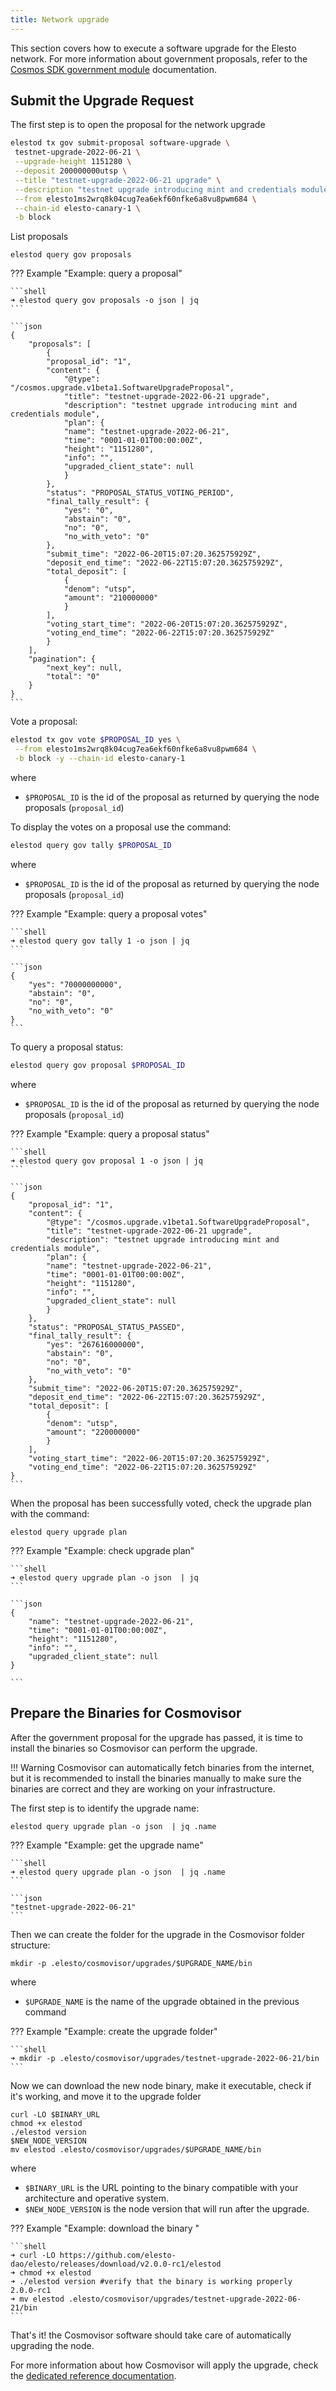 ```yaml
---
title: Network upgrade
---
```


This section covers how to execute a software upgrade for the Elesto network. For more information about government proposals, refer to the [Cosmos SDK government module](https://docs.cosmos.network/master/modules/gov/01_concepts.html) documentation.



## Submit the Upgrade Request

The first step is to open the proposal for the network upgrade

```sh
elestod tx gov submit-proposal software-upgrade \
 testnet-upgrade-2022-06-21 \
 --upgrade-height 1151280 \
 --deposit 200000000utsp \
 --title "testnet-upgrade-2022-06-21 upgrade" \
 --description "testnet upgrade introducing mint and credentials module" \
 --from elesto1ms2wrq8k04cug7ea6ekf60nfke6a8vu8pwm684 \
 --chain-id elesto-canary-1 \
 -b block
```

List proposals 

```
elestod query gov proposals
```

??? Example "Example: query a proposal"

    ```shell
    ➜ elestod query gov proposals -o json | jq
    ```

    ```json
    {
        "proposals": [
            {
            "proposal_id": "1",
            "content": {
                "@type": "/cosmos.upgrade.v1beta1.SoftwareUpgradeProposal",
                "title": "testnet-upgrade-2022-06-21 upgrade",
                "description": "testnet upgrade introducing mint and credentials module",
                "plan": {
                "name": "testnet-upgrade-2022-06-21",
                "time": "0001-01-01T00:00:00Z",
                "height": "1151280",
                "info": "",
                "upgraded_client_state": null
                }
            },
            "status": "PROPOSAL_STATUS_VOTING_PERIOD",
            "final_tally_result": {
                "yes": "0",
                "abstain": "0",
                "no": "0",
                "no_with_veto": "0"
            },
            "submit_time": "2022-06-20T15:07:20.362575929Z",
            "deposit_end_time": "2022-06-22T15:07:20.362575929Z",
            "total_deposit": [
                {
                "denom": "utsp",
                "amount": "210000000"
                }
            ],
            "voting_start_time": "2022-06-20T15:07:20.362575929Z",
            "voting_end_time": "2022-06-22T15:07:20.362575929Z"
            }
        ],
        "pagination": {
            "next_key": null,
            "total": "0"
        }
    }
    ```

Vote a proposal:

```sh
elestod tx gov vote $PROPOSAL_ID yes \
 --from elesto1ms2wrq8k04cug7ea6ekf60nfke6a8vu8pwm684 \
 -b block -y --chain-id elesto-canary-1
```

where

- `$PROPOSAL_ID` is the id of the proposal as returned by querying the node proposals (`proposal_id`) 

To display the votes on a proposal use the command:

```sh
elestod query gov tally $PROPOSAL_ID
```

where

- `$PROPOSAL_ID` is the id of the proposal as returned by querying the node proposals (`proposal_id`) 

??? Example "Example: query a proposal votes"

    ```shell
    ➜ elestod query gov tally 1 -o json | jq
    ```

    ```json
    {
        "yes": "70000000000",
        "abstain": "0",
        "no": "0",
        "no_with_veto": "0"
    }
    ```


To query a proposal status:

```sh
elestod query gov proposal $PROPOSAL_ID
```

where

- `$PROPOSAL_ID` is the id of the proposal as returned by querying the node proposals (`proposal_id`) 


??? Example "Example: query a proposal status"

    ```shell
    ➜ elestod query gov proposal 1 -o json | jq
    ```

    ```json
    {
        "proposal_id": "1",
        "content": {
            "@type": "/cosmos.upgrade.v1beta1.SoftwareUpgradeProposal",
            "title": "testnet-upgrade-2022-06-21 upgrade",
            "description": "testnet upgrade introducing mint and credentials module",
            "plan": {
            "name": "testnet-upgrade-2022-06-21",
            "time": "0001-01-01T00:00:00Z",
            "height": "1151280",
            "info": "",
            "upgraded_client_state": null
            }
        },
        "status": "PROPOSAL_STATUS_PASSED",
        "final_tally_result": {
            "yes": "267616000000",
            "abstain": "0",
            "no": "0",
            "no_with_veto": "0"
        },
        "submit_time": "2022-06-20T15:07:20.362575929Z",
        "deposit_end_time": "2022-06-22T15:07:20.362575929Z",
        "total_deposit": [
            {
            "denom": "utsp",
            "amount": "220000000"
            }
        ],
        "voting_start_time": "2022-06-20T15:07:20.362575929Z",
        "voting_end_time": "2022-06-22T15:07:20.362575929Z"
    }
    ```

When the proposal has been successfully voted, check the upgrade plan with the command:

```
elestod query upgrade plan
```

??? Example "Example: check upgrade plan"

    ```shell
    ➜ elestod query upgrade plan -o json  | jq
    ```

    ```json
    {
        "name": "testnet-upgrade-2022-06-21",
        "time": "0001-01-01T00:00:00Z",
        "height": "1151280",
        "info": "",
        "upgraded_client_state": null
    }

    ```


## Prepare the Binaries for Cosmovisor

After the government proposal for the upgrade has passed, it is time to install the binaries so Cosmovisor can perform the upgrade.

!!! Warning
    Cosmovisor can automatically fetch binaries from the internet, but it is recommended to install the binaries manually to make sure the binaries are correct and they are working on your infrastructure.


The first step is to identify the upgrade name:

```
elestod query upgrade plan -o json  | jq .name
```

??? Example "Example: get the upgrade name"

    ```shell
    ➜ elestod query upgrade plan -o json  | jq .name
    ```

    ```json
    "testnet-upgrade-2022-06-21"
    ```


Then we can create the folder for the upgrade in the Cosmovisor folder structure:

```
mkdir -p .elesto/cosmovisor/upgrades/$UPGRADE_NAME/bin
```

where 

- `$UPGRADE_NAME` is the name of the upgrade obtained in the previous command

??? Example "Example: create the upgrade folder"

    ```shell
    ➜ mkdir -p .elesto/cosmovisor/upgrades/testnet-upgrade-2022-06-21/bin
    ```

Now we can download the new node binary, make it executable, check if it's working, and move it to the upgrade folder


```
curl -LO $BINARY_URL
chmod +x elestod
./elestod version
$NEW_NODE_VERSION
mv elestod .elesto/cosmovisor/upgrades/$UPGRADE_NAME/bin
```

where 

- `$BINARY_URL` is the URL pointing to the binary compatible with your architecture and operative system.
- `$NEW_NODE_VERSION` is the node version that will run after the upgrade.
  
??? Example "Example: download the binary "

    ```shell
    ➜ curl -LO https://github.com/elesto-dao/elesto/releases/download/v2.0.0-rc1/elestod
    ➜ chmod +x elestod
    ➜ ./elestod version #verify that the binary is working properly
    2.0.0-rc1
    ➜ mv elestod .elesto/cosmovisor/upgrades/testnet-upgrade-2022-06-21/bin
    ```

That's it! the Cosmovisor software should take care of automatically upgrading the node.

For more information about how Cosmovisor will apply the upgrade, check the [dedicated reference documentation](https://docs.cosmos.network/master/run-node/cosmovisor.html#detecting-upgrades).